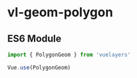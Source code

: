 # vl-geom-polygon

## ES6 Module

```javascript
import { PolygonGeom } from 'vuelayers'

Vue.use(PolygonGeom)
```
